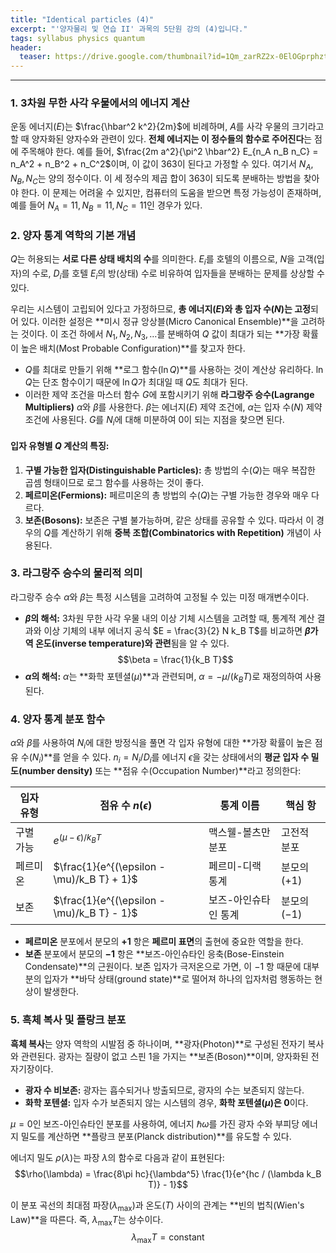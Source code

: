 ```yaml
---
title: "Identical particles (4)"
excerpt: "'양자물리 및 연습 II' 과목의 5단원 강의 (4)입니다."
tags: syllabus physics quantum
header:
  teaser: https://drive.google.com/thumbnail?id=1Qm_zarRZ2x-0ElOGprphzt1zN4FiPnS6&sz=w1000
---
```


---

### 1. 3차원 무한 사각 우물에서의 에너지 계산

운동 에너지($E$)는 $\frac{\hbar^2 k^2}{2m}$에 비례하며, $A$를 사각 우물의 크기라고 할 때 양자화된 양자수와 관련이 있다. **전체 에너지는 이 정수들의 함수로 주어진다**는 점에 주목해야 한다. 예를 들어, $\frac{2m a^2}{\pi^2 \hbar^2} E_{n_A n_B n_C} = n_A^2 + n_B^2 + n_C^2$이며, 이 값이 363이 된다고 가정할 수 있다. 여기서 $N_A, N_B, N_C$는 양의 정수이다. 이 세 정수의 제곱 합이 363이 되도록 분배하는 방법을 찾아야 한다. 이 문제는 어려울 수 있지만, 컴퓨터의 도움을 받으면 특정 가능성이 존재하며, 예를 들어 $N_A=11, N_B=11, N_C=11$인 경우가 있다.

### 2. 양자 통계 역학의 기본 개념

$Q$는 허용되는 **서로 다른 상태 배치의 수**를 의미한다. $E_i$를 호텔의 이름으로, $N$을 고객(입자)의 수로, $D_i$를 호텔 $E_i$의 방(상태) 수로 비유하여 입자들을 분배하는 문제를 상상할 수 있다.

우리는 시스템이 고립되어 있다고 가정하므로, **총 에너지($E$)와 총 입자 수($N$)는 고정**되어 있다. 이러한 설정은 **미시 정규 앙상블(Micro Canonical Ensemble)**을 고려하는 것이다. 이 조건 하에서 $N_1, N_2, N_3, \dots$를 분배하여 $Q$ 값이 최대가 되는 **가장 확률이 높은 배치(Most Probable Configuration)**를 찾고자 한다.

*   $Q$를 최대로 만들기 위해 **로그 함수($\ln Q$)**를 사용하는 것이 계산상 유리하다. $\ln Q$는 단조 함수이기 때문에 $\ln Q$가 최대일 때 $Q$도 최대가 된다.
*   이러한 제약 조건을 마스터 함수 $G$에 포함시키기 위해 **라그랑주 승수(Lagrange Multipliers)** $\alpha$와 $\beta$를 사용한다. $\beta$는 에너지($E$) 제약 조건에, $\alpha$는 입자 수($N$) 제약 조건에 사용된다. $G$를 $N_i$에 대해 미분하여 0이 되는 지점을 찾으면 된다.

#### 입자 유형별 $Q$ 계산의 특징:

1.  **구별 가능한 입자(Distinguishable Particles):** 총 방법의 수($Q$)는 매우 복잡한 곱셈 형태이므로 로그 함수를 사용하는 것이 좋다.
2.  **페르미온(Fermions):** 페르미온의 총 방법의 수($Q$)는 구별 가능한 경우와 매우 다르다.
3.  **보존(Bosons):** 보존은 구별 불가능하며, 같은 상태를 공유할 수 있다. 따라서 이 경우의 $Q$를 계산하기 위해 **중복 조합(Combinatorics with Repetition)** 개념이 사용된다.

### 3. 라그랑주 승수의 물리적 의미

라그랑주 승수 $\alpha$와 $\beta$는 특정 시스템을 고려하여 고정될 수 있는 미정 매개변수이다.

*   **$\beta$의 해석:** 3차원 무한 사각 우물 내의 이상 기체 시스템을 고려할 때, 통계적 계산 결과와 이상 기체의 내부 에너지 공식 $E = \frac{3}{2} N k_B T$를 비교하면 **$\beta$가 역 온도(inverse temperature)와 관련**됨을 알 수 있다.
$$\beta = \frac{1}{k_B T}$$
*   **$\alpha$의 해석:** $\alpha$는 **화학 포텐셜($\mu$)**과 관련되며, $\alpha = -\mu/(k_B T)$로 재정의하여 사용된다.

### 4. 양자 통계 분포 함수

$\alpha$와 $\beta$를 사용하여 $N_i$에 대한 방정식을 풀면 각 입자 유형에 대한 **가장 확률이 높은 점유 수($N_i$)**를 얻을 수 있다. $n_i = N_i/D_i$를 에너지 $\epsilon$을 갖는 상태에서의 **평균 입자 수 밀도(number density)** 또는 **점유 수(Occupation Number)**라고 정의한다:

| 입자 유형 | 점유 수 $n(\epsilon)$ | 통계 이름 | 핵심 항 |
|---|---|---|---|
| 구별 가능 | $e^{(\mu - \epsilon)/k_B T}$ | 맥스웰-볼츠만 분포 | 고전적 분포 |
| 페르미온 | $\frac{1}{e^{(\epsilon - \mu)/k_B T} + 1}$ | 페르미-디랙 통계 | 분모의 $(+1)$ |
| 보존 | $\frac{1}{e^{(\epsilon - \mu)/k_B T} - 1}$ | 보즈-아인슈타인 통계 | 분모의 $(-1)$ |

*   **페르미온** 분포에서 분모의 **$+1$** 항은 **페르미 표면**의 출현에 중요한 역할을 한다.
*   **보존** 분포에서 분모의 **$-1$** 항은 **보즈-아인슈타인 응축(Bose-Einstein Condensate)**의 근원이다. 보존 입자가 극저온으로 가면, 이 $-1$ 항 때문에 대부분의 입자가 **바닥 상태(ground state)**로 떨어져 하나의 입자처럼 행동하는 현상이 발생한다.

### 5. 흑체 복사 및 플랑크 분포

**흑체 복사**는 양자 역학의 시발점 중 하나이며, **광자(Photon)**로 구성된 전자기 복사와 관련된다. 광자는 질량이 없고 스핀 1을 가지는 **보존(Boson)**이며, 양자화된 전자기장이다.

*   **광자 수 비보존:** 광자는 흡수되거나 방출되므로, 광자의 수는 보존되지 않는다.
*   **화학 포텐셜:** 입자 수가 보존되지 않는 시스템의 경우, **화학 포텐셜($\mu$)은 0**이다.

$\mu = 0$인 보즈-아인슈타인 분포를 사용하여, 에너지 $\hbar \omega$를 가진 광자 수와 부피당 에너지 밀도를 계산하면 **플랑크 분포(Planck distribution)**를 유도할 수 있다.

에너지 밀도 $\rho(\lambda)$는 파장 $\lambda$의 함수로 다음과 같이 표현된다:
$$\rho(\lambda) = \frac{8\pi hc}{\lambda^5} \frac{1}{e^{hc / (\lambda k_B T)} - 1}$$

이 분포 곡선의 최대점 파장($\lambda_{\text{max}}$)과 온도($T$) 사이의 관계는 **빈의 법칙(Wien's Law)**을 따른다. 즉, $\lambda_{\text{max}} T$는 상수이다.
$$\lambda_{\text{max}} T = \text{constant}$$